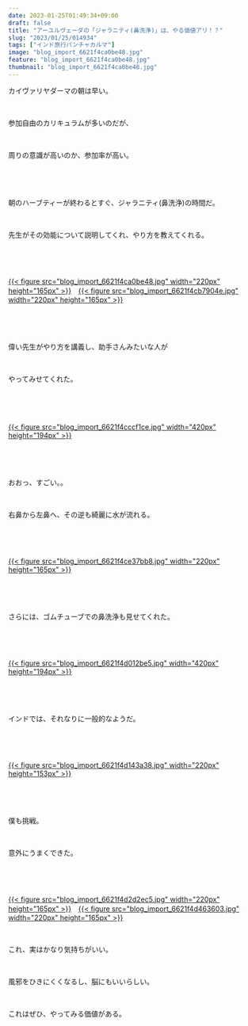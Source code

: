 ```yaml
---
date: 2023-01-25T01:49:34+09:00
draft: false
title: "アーユルヴェーダの「ジャラニティ(鼻洗浄)」は、やる価値アリ！？"
slug: "2023/01/25/014934"
tags: ["インド旅行パンチャカルマ"]
image: "blog_import_6621f4ca0be48.jpg"
feature: "blog_import_6621f4ca0be48.jpg"
thumbnail: "blog_import_6621f4ca0be48.jpg"
---
```

<p>カイヴァリヤダーマの朝は早い。</p><p> </p><p>参加自由のカリキュラムが多いのだが、</p><p> </p><p>周りの意識が高いのか、参加率が高い。</p><p> </p><p> </p><p>朝のハーブティーが終わるとすぐ、ジャラニティ(鼻洗浄)の時間だ。</p><p> </p><p>先生がその効能について説明してくれ、やり方を教えてくれる。</p><p> </p><p> </p><p><a href="blog_import_6621f4ca0be48.jpg">{{< figure src="blog_import_6621f4ca0be48.jpg" width="220px" height="165px" >}}</a>　<a href="blog_import_6621f4cb7904e.jpg">{{< figure src="blog_import_6621f4cb7904e.jpg" width="220px" height="165px" >}}</a></p><p> </p><p> </p><p>偉い先生がやり方を講義し、助手さんみたいな人が</p><p> </p><p>やってみせてくれた。</p><p> </p><p>　</p><p><a href="blog_import_6621f4cccf1ce.jpg">{{< figure src="blog_import_6621f4cccf1ce.jpg" width="420px" height="194px" >}}</a></p><p> </p><p> </p><p>おおっ、すごい。。</p><p> </p><p>右鼻から左鼻へ、その逆も綺麗に水が流れる。</p><p> </p><p> </p><p><a href="blog_import_6621f4ce37bb8.jpg">{{< figure src="blog_import_6621f4ce37bb8.jpg" width="220px" height="165px" >}}</a></p><p> </p><p> </p><p>さらには、ゴムチューブでの鼻洗浄も見せてくれた。</p><p> </p><p> </p><p><a href="blog_import_6621f4d012be5.jpg">{{< figure src="blog_import_6621f4d012be5.jpg" width="420px" height="194px" >}}</a></p><p> </p><p> </p><p>インドでは、それなりに一般的なようだ。</p><p> </p><p> </p><p><a href="blog_import_6621f4d143a38.jpg">{{< figure src="blog_import_6621f4d143a38.jpg" width="220px" height="153px" >}}</a></p><p> </p><p> </p><p>僕も挑戦。</p><p> </p><p>意外にうまくできた。</p><p> </p><p> </p><p><a href="blog_import_6621f4d2d2ec5.jpg">{{< figure src="blog_import_6621f4d2d2ec5.jpg" width="220px" height="165px" >}}</a>　<a href="blog_import_6621f4d463603.jpg">{{< figure src="blog_import_6621f4d463603.jpg" width="220px" height="165px" >}}</a></p><p> </p><p>これ、実はかなり気持ちがいい。</p><p> </p><p>風邪をひきにくくなるし、脳にもいいらしい。</p><p> </p><p>これはぜひ、やってみる価値がある。</p><p> </p><p> </p><p> </p><p> </p><p> </p><p> </p><p> </p><p> </p>

